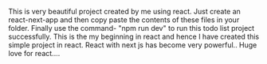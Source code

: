 This is very beautiful project created by me using react. 
Just create an react-next-app and then copy paste the contents of these files in your folder. Finally use the command- "npm run dev" to run this todo list project successfully.
This is the my beginning in react and hence I have created this simple project in react.
React with next js has become very powerful..
Huge love for react....
